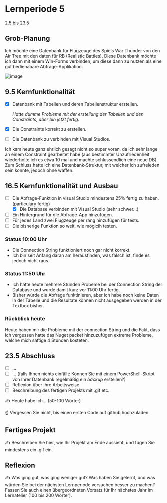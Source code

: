 # Lernperiode 5

2.5 bis 23.5

## Grob-Planung

Ich möchte eine Datenbank für Flugzeuge des Spiels War Thunder von den Air Tree mit den daten für RB (Realistic Battles).
Diese Datenbank möchte ich dann mit einem Win-Forms verbinden, um diese dann zu nutzen als eine gut bedienabare Abfrage-Applikation.

![image](https://github.com/user-attachments/assets/fce34f70-7ae7-47b6-ac05-59c870035dc0)


## 9.5 Kernfunktionalität

- [x] Datenbank mit Tabellen und deren Tabellenstruktur erstellen.
  
  _Hatte dumme Probleme mit der erstellung der Tabellen und den Constraints, aber bin jetzt fertig._
- [x] Die Constraints korrekt zu erstellen.
- [ ] Die Datenbank zu verbinden mit Visual Studios.

Ich kam heute ganz ehrlich gesagt nicht so super voran, da ich sehr lange an einem Constraint gearbeitet habe (aus bestimmter Unzufriedenheit wiederholte ich es etwa 10 mal und machte schlussendlich eine neue DB). Zum Schluss hatte ich eine Datenbank-Struktur, mit welcher ich zufreieden sein konnte, jedoch ohne waffen.


## 16.5 Kernfunktionalität und Ausbau

- [ ] Die Abfrage-Funktion in visual Studio mindestens 25% fertig zu haben.(particulary fertig)
  - [x] Die Database verbinden mit Visual Studio (sehr schwer...)
- [ ] Ein Hintergrund für die Abfrage-App hinzufügen.
- [ ] Für jedes Land zwei Flugzeuge per rang hinzufügen für tests.
- [ ] Die bisherige Funktion so weit, wie möglcih testen.

### Status 10:00 Uhr
 - Die Connection String funktioniert noch gar nicht korrekt.
 - Ich bin seit Anfang daran am herausfinden, was falsch ist, finde es jedoch nicht raus.
### Status 11:50 Uhr
- Ich hatte heute mehrere Stunden Probeme bei der Connection String der Database und wurde damit kurz vor 11:00 Uhr fertig.
- Bisher würde die Abfrage funktinieren, aber ich habe noch keine Daten in der Tabelle und die Resultate können nicht ausgegeben werden in der Textbox bisher.
### Rückblick heute
Heute haben mir die Probleme mit der connection String und die Fakt, dass ich vergessen hatte das Nuget packet hinzuzufügen extreme Probleme, welche mich saftige 4 Stunden kosteten.

## 23.5 Abschluss

- [ ] ...
- [ ] ... (falls Ihnen nichts einfällt: Können Sie mit einem PowerShell-Skript von Ihrer Datenbank regelmäßig ein *backup* erstellen?)
- [ ] Reflexion über Ihre Arbeitsweise
- [ ] Beschreibung des fertigen Projekts mit .gif etc.

✍️ Heute habe ich... (50-100 Wörter)

☝️ Vergessen Sie nicht, bis einen ersten Code auf github hochzuladen

## Fertiges Projekt

✍️ Beschreiben Sie hier, wie Ihr Projekt am Ende aussieht, und fügen Sie mindestens ein .gif ein.

## Reflexion

✍️ Was ging gut, was ging weniger gut? Was haben Sie gelernt, und was würden Sie bei der nächsten Lernperiode versuchen besser zu machen? Fassen Sie auch einen übergeordneten Vorsatz für Ihr nächstes Jahr im Lernatelier (100 bis 200 Wörter).
